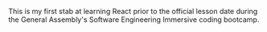 This is my first stab at learning React prior to the official lesson date during the General Assembly's Software Engineering Immersive coding bootcamp.
